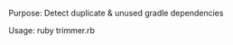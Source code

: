 Purpose:
Detect duplicate & unused gradle dependencies

Usage:
ruby trimmer.rb <root directory containing gradle files>